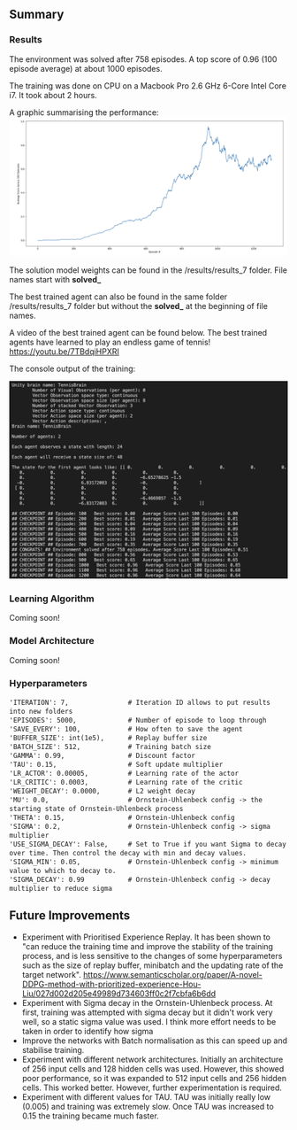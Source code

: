 ## Summary

### Results

The environment was solved after 758 episodes. A top score of 0.96 (100 episode average) at about 1000 episodes.

The training was done on CPU on a Macbook Pro 2.6 GHz 6-Core Intel Core i7. It took about 2 hours.

A graphic summarising the performance:
!["Tennis Scores"](https://github.com/aivoric/RL-Tennis-Project/blob/main/images/tennis_scores.png?raw=true)

The solution model weights can be found in the /results/results_7 folder. File names start with **solved_**

The best trained agent can also be found in the same folder /results/results_7 folder but without the **solved_** at the beginning of file names.

A video of the best trained agent can be found below. The best trained agents have learned to play an endless game of tennis!
https://youtu.be/7TBdqiHPXRI

The console output of the training:

!["Console Output"](https://github.com/aivoric/RL-Tennis-Project/blob/main/images/console-output-example.png?raw=true)

### Learning Algorithm

Coming soon!


### Model Architecture

Coming soon!

### Hyperparameters

    'ITERATION': 7,               # Iteration ID allows to put results into new folders
    'EPISODES': 5000,             # Number of episode to loop through
    'SAVE_EVERY': 100,            # How often to save the agent
    'BUFFER_SIZE': int(1e5),      # Replay buffer size
    'BATCH_SIZE': 512,            # Training batch size
    'GAMMA': 0.99,                # Discount factor
    'TAU': 0.15,                  # Soft update multiplier
    'LR_ACTOR': 0.00005,          # Learning rate of the actor 
    'LR_CRITIC': 0.0003,          # Learning rate of the critic
    'WEIGHT_DECAY': 0.0000,       # L2 weight decay
    'MU': 0.0,                    # Ornstein-Uhlenbeck config -> the starting state of Ornstein-Uhlenbeck process
    'THETA': 0.15,                # Ornstein-Uhlenbeck config
    'SIGMA': 0.2,                 # Ornstein-Uhlenbeck config -> sigma multiplier
    'USE_SIGMA_DECAY': False,     # Set to True if you want Sigma to decay over time. Then control the decay with min and decay values.
    'SIGMA_MIN': 0.05,            # Ornstein-Uhlenbeck config -> minimum value to which to decay to. 
    'SIGMA_DECAY': 0.99           # Ornstein-Uhlenbeck config -> decay multiplier to reduce sigma

## Future Improvements

- Experiment with Prioritised Experience Replay. It has been shown to "can reduce the training time and improve the stability of the training process, and is less sensitive to the changes of some hyperparameters such as the size of replay buffer, minibatch and the updating rate of the target network". https://www.semanticscholar.org/paper/A-novel-DDPG-method-with-prioritized-experience-Hou-Liu/027d002d205e49989d734603ff0c2f7cbfa6b6dd
- Experiment with Sigma decay in the Ornstein-Uhlenbeck process. At first, training was attempted with sigma decay but it didn't work very well, so a static sigma value was used. I think more effort needs to be taken in order to identify how sigma
- Improve the networks with Batch normalisation as this can speed up and stabilise training. 
- Experiment with different network architectures. Initially an architecture of 256 input cells and 128 hidden cells was used. However, this showed poor performance, so it was expanded to 512 input cells and 256 hidden cells. This worked better. However, further experimentation is required.
- Experiment with different values for TAU. TAU was initially really low (0.005) and training was extremely slow. Once TAU was increased to 0.15 the training became much faster.
